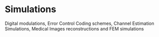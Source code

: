 # Simulations
Digital modulations, Error Control Coding schemes, Channel Estimation Simulations, Medical Images reconstructions and FEM simulations
